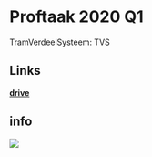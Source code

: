 # Proftaak 2020 Q1

TramVerdeelSysteem: TVS

## Links
<a href = "https://drive.google.com/drive/folders/1YSDyDP0U5bN5wpIHPdd9CojjYtYCRQgB?usp=sharing"> **drive** </a>

## info

<img src = "https://i.imgur.com/3BYJdQU.png">
